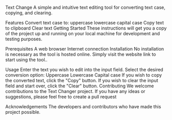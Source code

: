 
Text Change
A simple and intuitive text editing tool for converting text case, copying, and clearing.

Features
Convert text case to:
uppercase
lowercase
capital case
Copy text to clipboard
Clear text
Getting Started
These instructions will get you a copy of the project up and running on your local machine for development and testing purposes.

Prerequisites
A web browser
Internet connection
Installation
No installation is necessary as the tool is hosted online. Simply visit the website link to start using the tool..

Usage
Enter the text you wish to edit into the input field.
Select the desired conversion option:
Uppercase
Lowercase
Capital case
If you wish to copy the converted text, click the "Copy" button.
If you wish to clear the input field and start over, click the "Clear" button.
Contributing
We welcome contributions to the Text Changer project. If you have any ideas or suggestions, please feel free to create a pull request


Acknowledgements
The developers and contributors who have made this project possible.
